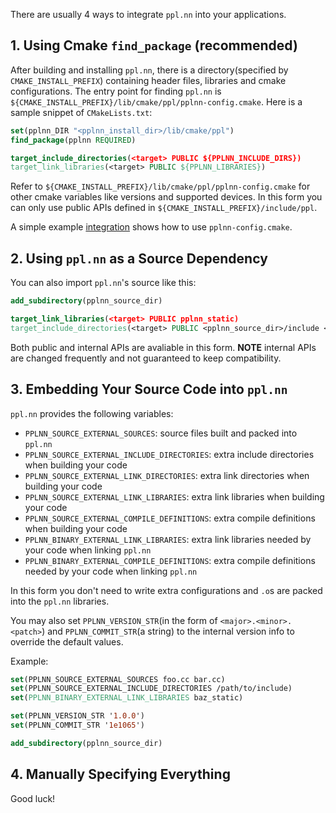 There are usually 4 ways to integrate `ppl.nn` into your applications.

## 1. Using Cmake `find_package` (recommended)

After building and installing `ppl.nn`, there is a directory(specified by `CMAKE_INSTALL_PREFIX`) containing header files, libraries and cmake configurations. The entry point for finding `ppl.nn` is `${CMAKE_INSTALL_PREFIX}/lib/cmake/ppl/pplnn-config.cmake`. Here is a sample snippet of `CMakeLists.txt`:

```cmake
set(pplnn_DIR "<pplnn_install_dir>/lib/cmake/ppl")
find_package(pplnn REQUIRED)

target_include_directories(<target> PUBLIC ${PPLNN_INCLUDE_DIRS})
target_link_libraries(<target> PUBLIC ${PPLNN_LIBRARIES})
```

Refer to `${CMAKE_INSTALL_PREFIX}/lib/cmake/ppl/pplnn-config.cmake` for other cmake variables like versions and supported devices. In this form you can only use public APIs defined in `${CMAKE_INSTALL_PREFIX}/include/ppl`.

A simple example [integration](../../samples/cpp/integration) shows how to use `pplnn-config.cmake`.

## 2. Using `ppl.nn` as a Source Dependency

You can also import `ppl.nn`'s source like this:

```cmake
add_subdirectory(pplnn_source_dir)

target_link_libraries(<target> PUBLIC pplnn_static)
target_include_directories(<target> PUBLIC <pplnn_source_dir>/include <pplnn_source_dir>/src)
```

Both public and internal APIs are avaliable in this form. **NOTE** internal APIs are changed frequently and not guaranteed to keep compatibility.

## 3. Embedding Your Source Code into `ppl.nn`

`ppl.nn` provides the following variables:

* `PPLNN_SOURCE_EXTERNAL_SOURCES`: source files built and packed into `ppl.nn`
* `PPLNN_SOURCE_EXTERNAL_INCLUDE_DIRECTORIES`: extra include directories when building your code
* `PPLNN_SOURCE_EXTERNAL_LINK_DIRECTORIES`: extra link directories when building your code
* `PPLNN_SOURCE_EXTERNAL_LINK_LIBRARIES`: extra link libraries when building your code
* `PPLNN_SOURCE_EXTERNAL_COMPILE_DEFINITIONS`: extra compile definitions when building your code
* `PPLNN_BINARY_EXTERNAL_LINK_LIBRARIES`: extra link libraries needed by your code when linking `ppl.nn`
* `PPLNN_BINARY_EXTERNAL_COMPILE_DEFINITIONS`: extra compile definitions needed by your code when linking `ppl.nn`

In this form you don't need to write extra configurations and `.o`s are packed into the `ppl.nn` libraries.

You may also set `PPLNN_VERSION_STR`(in the form of `<major>.<minor>.<patch>`) and `PPLNN_COMMIT_STR`(a string) to the internal version info to override the default values.

Example:

```cmake
set(PPLNN_SOURCE_EXTERNAL_SOURCES foo.cc bar.cc)
set(PPLNN_SOURCE_EXTERNAL_INCLUDE_DIRECTORIES /path/to/include)
set(PPLNN_BINARY_EXTERNAL_LINK_LIBRARIES baz_static)

set(PPLNN_VERSION_STR '1.0.0')
set(PPLNN_COMMIT_STR '1e1065')

add_subdirectory(pplnn_source_dir)
```

## 4. Manually Specifying Everything

Good luck!
